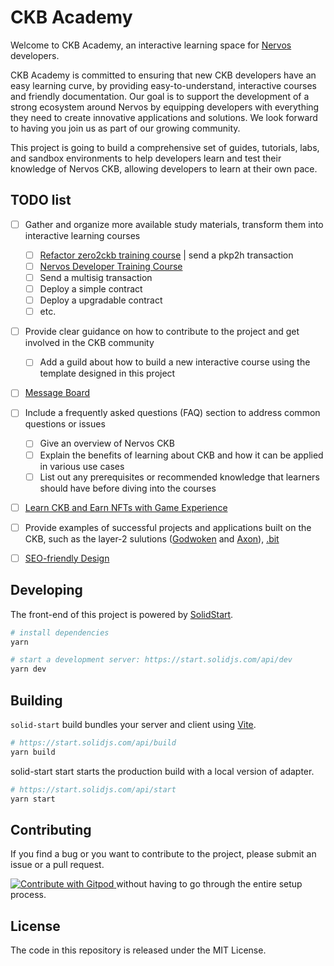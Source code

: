 # CKB Academy

Welcome to CKB Academy, an interactive learning space for [Nervos](https://www.nervos.org) developers.

CKB Academy is committed to ensuring that new CKB developers have an easy learning curve, by providing easy-to-understand, interactive courses and friendly documentation. Our goal is to support the development of a strong ecosystem around Nervos by equipping developers with everything they need to create innovative applications and solutions. We look forward to having you join us as part of our growing community.

This project is going to build a comprehensive set of guides, tutorials, labs, and sandbox environments to help developers learn and test their knowledge of Nervos CKB, allowing developers to learn at their own pace.

## TODO list
- [ ] Gather and organize more available study materials, transform them into interactive learning courses
  - [ ] [Refactor zero2ckb training course](https://github.com/Flouse/ckb-academy/issues/3) | send a pkp2h transaction
  - [ ] [Nervos Developer Training Course](https://nervos.gitbook.io/developer-training-course/)
  - [ ] Send a multisig transaction
  - [ ] Deploy a simple contract
  - [ ] Deploy a upgradable contract
  - [ ] etc.
- [ ] Provide clear guidance on how to contribute to the project and get involved in the CKB community
  - [ ] Add a guild about how to build a new interactive course using the template designed in this project
- [ ] [Message Board](https://github.com/Flouse/ckb-academy/issues/5)
- [ ] Include a frequently asked questions (FAQ) section to address common questions or issues
  - [ ] Give an overview of Nervos CKB
  - [ ] Explain the benefits of learning about CKB and how it can be applied in various use cases
  - [ ] List out any prerequisites or recommended knowledge that learners should have before diving into the courses
- [ ] [Learn CKB and Earn NFTs with Game Experience](https://github.com/Flouse/ckb-academy/issues/4)
- [ ] Provide examples of successful projects and applications built on the CKB, such as the layer-2 sulutions ([Godwoken](https://github.com/godwokenrises/godwoken) and [Axon](https://github.com/axonweb3/axon)), [.bit](https://www.dotbit.org/)
- [ ] [SEO-friendly Design](https://github.com/Flouse/ckb-academy/issues/6)


## Developing

The front-end of this project is powered by [SolidStart](https://start.solidjs.com).

```bash
# install dependencies
yarn

# start a development server: https://start.solidjs.com/api/dev
yarn dev
```


## Building

`solid-start` build bundles your server and client using [Vite](https://vitejs.dev/).

```bash
# https://start.solidjs.com/api/build
yarn build
```

solid-start start starts the production build with a local version of adapter.
```bash
# https://start.solidjs.com/api/start
yarn start
```

## Contributing 

If you find a bug or you want to contribute to the project, please submit an issue or a pull request.

<a href="https://gitpod.io/#https://github.com/Flouse/ckb-academy">
  <img
    src="https://img.shields.io/badge/Contribute%20with-Gitpod-908a85?logo=gitpod"
    alt="Contribute with Gitpod"
  />
</a> without having to go through the entire setup process.

## License

The code in this repository is released under the MIT License.

